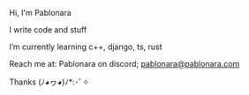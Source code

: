 Hi, I'm Pablonara

I write code and stuff

I’m currently learning c++, django, ts, rust

Reach me at: Pablonara on discord; pablonara@pablonara.com

Thanks  (ﾉ◕ヮ◕)ﾉ*:･ﾟ✧

<!---
Pablonara/Pablonara is a ✨ special ✨ repository because its `README.md` (this file) appears on your GitHub profile.
You can click the Preview link to take a look at your changes.
--->
